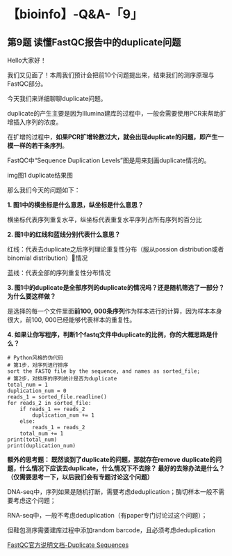 # 【bioinfo】-Q&A-「9」

## 第9题 读懂FastQC报告中的duplicate问题
Hello大家好！

我们又见面了！本周我们预计会把前10个问题提出来，结束我们的测序原理与FastQC部分。

今天我们来详细聊聊duplicate问题。

duplicate的产生主要是因为Illumina建库的过程中，一般会需要使用PCR来帮助扩增插入序列的浓度。

在扩增的过程中，**如果PCR扩增轮数过大，就会出现duplicate的问题，即产生一模一样的若干条序列**。

FastQC中“Sequence Duplication Levels”图是用来刻画duplicate情况的。

img图1 duplicate结果图

那么我们今天的问题如下：

**1. 图1中的横坐标是什么意思，纵坐标是什么意思？**

横坐标代表序列重复水平，纵坐标代表重复水平序列占所有序列的百分比

**2. 图1中的红线和蓝线分别代表什么意思？**

红线：代表去duplicate之后序列理论重复性分布（服从possion distribution或者binomial distribution）情况

蓝线：代表全部的序列重复性分布情况

**3. 图1中的duplicate是全部序列的duplicate的情况吗？还是随机筛选了一部分？为什么要这样做？**

是选择的每一个文件里面**前100, 000条序列**作为样本进行的计算，因为样本本身很大，前100, 000已经能够代表样本的重复性。

**4. 如果让你写程序，判断1个fastq文件中duplicate的比例，你的大概思路是什么？**
```
# Python风格的伪代码
# 第1步，对序列进行排序
sort the FASTQ file by the sequence, and names as sorted_file;
# 第2步，对排序的序列统计是否为duplicate
total_num = 1
duplication_num = 0
reads_1 = sorted_file.readline()
for reads_2 in sorted_file:
    if reads_1 == reads_2
        duplication_num += 1
    else:
        reads_1 = reads_2
    total_num += 1
print(total_num)
print(duplication_num)
```
**额外的思考题：
既然谈到了duplicate的问题，那就存在remove duplicate的问题，什么情况下应该去duplicate，什么情况下不去除？ 最好的去除办法是什么？（仅需要思考一下，以后我们会有专题讨论这个问题）**

DNA-seq中，序列如果是随机打断，需要考虑deduplication；酶切样本一般不需要考虑这个问题；

RNA-seq中，一般不考虑deduplication（有paper专门讨论过这个问题）；

但鞋包测序需要建库过程中添加random barcode，且必须考虑deduplication

[FastQC官方说明文档-Duplicate Sequences](http://www.bioinformatics.babraham.ac.uk/projects/fastqc/Help/3%20Analysis%20Modules/8%20Duplicate%20Sequences.html)

